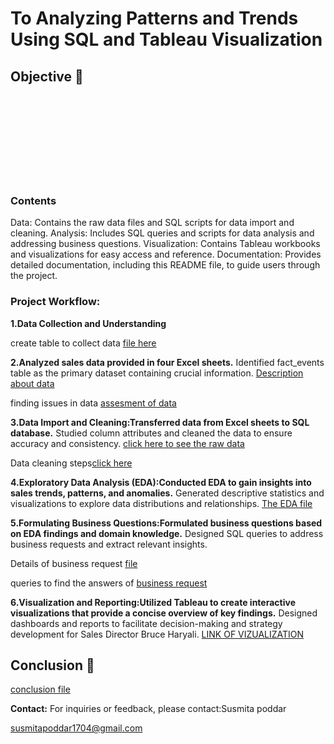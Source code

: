 # To Analyzing Patterns and Trends Using SQL and Tableau Visualization



## Objective 🎯

<ul style="animation: fadeIn 3s;">
  <li>To provide actionable insights and visualizations to the Sales Director of AtliQ Mart, a leading FMCG retailer in southern India.</li>
  <li>Analyze sales data from four Excel sheets.</li>
  <li>Perform exploratory data analysis (EDA) to uncover patterns and trends.</li>
  <li>Utilize SQL for data cleaning and analysis.</li>
  <li>Address business questions and requests.</li>
  <li>Present patterns and trends through interactive visualizations created in Tableau.</li>
</ul>
<style>
@keyframes fadeIn {
  from { opacity: 0; }
  to { opacity: 1; }
}

ul {
  animation: fadeIn 2s;
}
</style>

### Contents
Data: Contains the raw data files and SQL scripts for data import and cleaning.
Analysis: Includes SQL queries and scripts for data analysis and addressing business questions.
Visualization: Contains Tableau workbooks and visualizations for easy access and reference.
Documentation: Provides detailed documentation, including this README file, to guide users through the project.


### Project Workflow:

**1.Data Collection and Understanding**

create table to collect data [file here](https://github.com/Susmita1703/Festive-Season-Campaign-sales-analysis/blob/main/Tables%20in%20sql.sql)

**2.Analyzed sales data provided in four Excel sheets.**
Identified fact_events table as the primary dataset containing crucial information.
[Description about data](https://github.com/Susmita1703/Festive-Season-Campaign-sales-analysis/blob/main/Description%20about%20data.sql)

finding issues in data [assesment of data](https://github.com/Susmita1703/Festive-Season-Campaign-sales-analysis/blob/main/Assessment%20of%20data.sql)

**3.Data Import and Cleaning:Transferred data from Excel sheets to SQL database.**
Studied column attributes and cleaned the data to ensure accuracy and consistency.
[click here to see the raw data](https://github.com/Susmita1703/Festive-Season-Campaign-sales-analysis/tree/main/dataset)

Data cleaning steps[click here](https://github.com/Susmita1703/Festive-Season-Campaign-sales-analysis/blob/main/data%20cleaning.sql)

**4.Exploratory Data Analysis (EDA):Conducted EDA to gain insights into sales trends, patterns, and anomalies.**
Generated descriptive statistics and visualizations to explore data distributions and relationships.
[The EDA file](https://github.com/Susmita1703/Festive-Season-Campaign-sales-analysis/blob/main/EDA%20ON%20DATA.sql)

**5.Formulating Business Questions:Formulated business questions based on EDA findings and domain knowledge.**
Designed SQL queries to address business requests and extract relevant insights.

Details of business request [file](https://github.com/Susmita1703/Festive-Season-Campaign-sales-analysis/blob/main/Business%20requests)

queries to find the answers of [business request](https://github.com/Susmita1703/Festive-Season-Campaign-sales-analysis/blob/main/BUSINESS%20REQUESTS.sql)


**6.Visualization and Reporting:Utilized Tableau to create interactive visualizations that provide a concise overview of key findings.**
Designed dashboards and reports to facilitate decision-making and strategy development for Sales Director Bruce Haryali.
[LINK OF VIZUALIZATION](https://public.tableau.com/views/AtiqMartFestiveSeasonCampaignInsights/Story1?:language=en-US&:sid=&:display_count=n&:origin=viz_share_link)

## Conclusion 📌
[conclusion file](https://github.com/Susmita1703/Festive-Season-Campaign-sales-analysis/blob/main/conclusion%20and%20suggesions.pdf)


**Contact:**
For inquiries or feedback, please contact:Susmita poddar

susmitapoddar1704@gmail.com 
